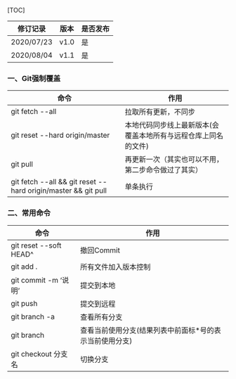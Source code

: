 [TOC]

| 修订记录   | 版本 | 是否发布 |
| ---------- | ---- | -------- |
| 2020/07/23 | v1.0 | 是       |
| 2020/08/04 | v1.1 | 是       |

### 一、Git强制覆盖

| 命令                                                         | 作用                                                         |
| ------------------------------------------------------------ | ------------------------------------------------------------ |
| git fetch --all                                              | 拉取所有更新，不同步                                         |
| git reset --hard origin/master                               | 本地代码同步线上最新版本(会覆盖本地所有与远程仓库上同名的文件) |
| git pull                                                     | 再更新一次（其实也可以不用，第二步命令做过了其实）           |
| git fetch --all && git reset --hard origin/master && git pull | 单条执行                                                     |

### 二、常用命令

| 命令                   | 作用                                                    |
| ---------------------- | ------------------------------------------------------- |
| git reset --soft HEAD^ | 撤回Commit                                              |
| git add .              | 所有文件加入版本控制                                    |
| git commit -m ‘说明’   | 提交到本地                                              |
| git push               | 提交到远程                                              |
| git branch -a          | 查看所有分支                                            |
| git branch             | 查看当前使用分支(结果列表中前面标*号的表示当前使用分支) |
| git checkout 分支名    | 切换分支                                                |

